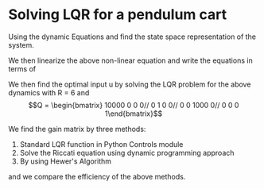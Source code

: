 # Solving LQR for a pendulum cart

Using the dynamic Equations and find the state space representation of the system.

We then linearize the above non-linear equation and write the equations in terms of

We then find the optimal input u by solving the LQR problem for the above dynamics with R = 6 and $$Q = \begin{bmatrix} 10000 0 0 0// 0 1 0 0// 0 0 1000 0// 0 0 0 1\end{bmatrix}$$

We find the gain matrix by three methods:
1. Standard LQR function in Python Controls module
2. Solve the Riccati equation using dynamic programming approach
3. By using Hewer's Algorithm

and we compare the efficiency of the above methods.
